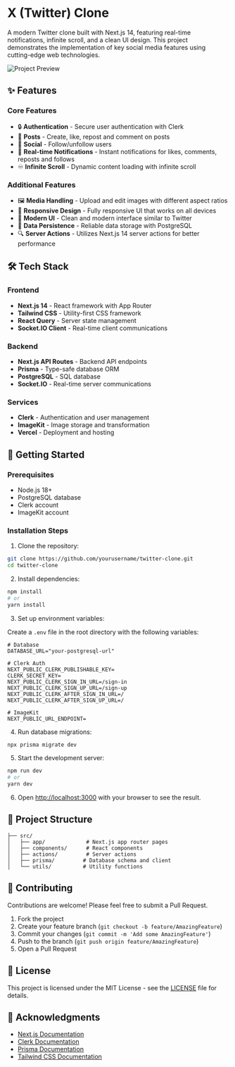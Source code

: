 # X (Twitter) Clone

A modern Twitter clone built with Next.js 14, featuring real-time notifications, infinite scroll, and a clean UI design. This project demonstrates the implementation of key social media features using cutting-edge web technologies.

![Project Preview](project-preview.png)

## ✨ Features

### Core Features
- 🔒 **Authentication** - Secure user authentication with Clerk
- 📝 **Posts** - Create, like, repost and comment on posts
- 👥 **Social** - Follow/unfollow users
- 🔔 **Real-time Notifications** - Instant notifications for likes, comments, reposts and follows
- ♾️ **Infinite Scroll** - Dynamic content loading with infinite scroll

### Additional Features
- 🖼️ **Media Handling** - Upload and edit images with different aspect ratios
- 📱 **Responsive Design** - Fully responsive UI that works on all devices
- 🎨 **Modern UI** - Clean and modern interface similar to Twitter
- 💾 **Data Persistence** - Reliable data storage with PostgreSQL
- 🔍 **Server Actions** - Utilizes Next.js 14 server actions for better performance

## 🛠️ Tech Stack

### Frontend
- **Next.js 14** - React framework with App Router
- **Tailwind CSS** - Utility-first CSS framework
- **React Query** - Server state management
- **Socket.IO Client** - Real-time client communications

### Backend
- **Next.js API Routes** - Backend API endpoints
- **Prisma** - Type-safe database ORM
- **PostgreSQL** - SQL database
- **Socket.IO** - Real-time server communications

### Services
- **Clerk** - Authentication and user management
- **ImageKit** - Image storage and transformation
- **Vercel** - Deployment and hosting

## 🚀 Getting Started

### Prerequisites

- Node.js 18+ 
- PostgreSQL database
- Clerk account
- ImageKit account

### Installation Steps

1. Clone the repository:
```bash
git clone https://github.com/yourusername/twitter-clone.git
cd twitter-clone
```

2. Install dependencies:
```bash
npm install
# or
yarn install
```

3. Set up environment variables:

Create a `.env` file in the root directory with the following variables:
```env
# Database
DATABASE_URL="your-postgresql-url"

# Clerk Auth
NEXT_PUBLIC_CLERK_PUBLISHABLE_KEY=
CLERK_SECRET_KEY=
NEXT_PUBLIC_CLERK_SIGN_IN_URL=/sign-in
NEXT_PUBLIC_CLERK_SIGN_UP_URL=/sign-up
NEXT_PUBLIC_CLERK_AFTER_SIGN_IN_URL=/
NEXT_PUBLIC_CLERK_AFTER_SIGN_UP_URL=/

# ImageKit
NEXT_PUBLIC_URL_ENDPOINT=
```

4. Run database migrations:
```bash
npx prisma migrate dev
```

5. Start the development server:
```bash
npm run dev
# or
yarn dev
```

6. Open [http://localhost:3000](http://localhost:3000) with your browser to see the result.

## 📝 Project Structure

```
├── src/
│   ├── app/             # Next.js app router pages
│   ├── components/      # React components
│   ├── actions/         # Server actions
│   ├── prisma/         # Database schema and client
│   └── utils/          # Utility functions
```

## 🤝 Contributing

Contributions are welcome! Please feel free to submit a Pull Request.

1. Fork the project
2. Create your feature branch (`git checkout -b feature/AmazingFeature`)
3. Commit your changes (`git commit -m 'Add some AmazingFeature'`)
4. Push to the branch (`git push origin feature/AmazingFeature`)
5. Open a Pull Request

## 📄 License

This project is licensed under the MIT License - see the [LICENSE](LICENSE) file for details.

## 🙏 Acknowledgments

- [Next.js Documentation](https://nextjs.org/docs)
- [Clerk Documentation](https://clerk.dev/docs)
- [Prisma Documentation](https://www.prisma.io/docs)
- [Tailwind CSS Documentation](https://tailwindcss.com/docs)